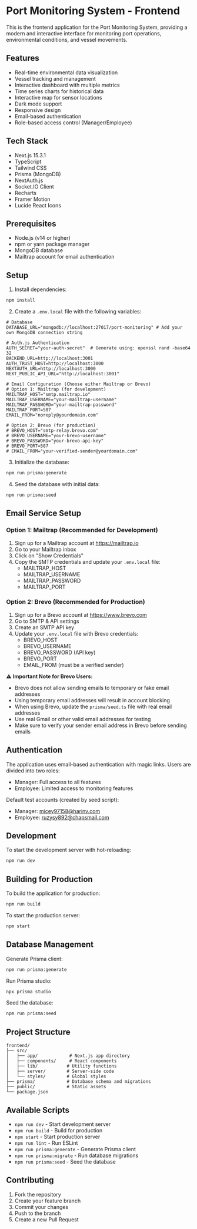 # Port Monitoring System - Frontend

This is the frontend application for the Port Monitoring System, providing a modern and interactive interface for monitoring port operations, environmental conditions, and vessel movements.

## Features

- Real-time environmental data visualization
- Vessel tracking and management
- Interactive dashboard with multiple metrics
- Time series charts for historical data
- Interactive map for sensor locations
- Dark mode support
- Responsive design
- Email-based authentication
- Role-based access control (Manager/Employee)

## Tech Stack

- Next.js 15.3.1
- TypeScript
- Tailwind CSS
- Prisma (MongoDB)
- NextAuth.js
- Socket.IO Client
- Recharts
- Framer Motion
- Lucide React Icons

## Prerequisites

- Node.js (v14 or higher)
- npm or yarn package manager
- MongoDB database
- Mailtrap account for email authentication

## Setup

1. Install dependencies:

```bash
npm install
```

2. Create a `.env.local` file with the following variables:

```env
# Database
DATABASE_URL="mongodb://localhost:27017/port-monitoring" # Add your own MongoDB connection string

# Auth.js Authentication
AUTH_SECRET="your-auth-secret"  # Generate using: openssl rand -base64 32
BACKEND_URL=http://localhost:3001
AUTH_TRUST_HOST=http://localhost:3000
NEXTAUTH_URL=http://localhost:3000
NEXT_PUBLIC_API_URL="http://localhost:3001"

# Email Configuration (Choose either Mailtrap or Brevo)
# Option 1: Mailtrap (for development)
MAILTRAP_HOST="smtp.mailtrap.io"
MAILTRAP_USERNAME="your-mailtrap-username"
MAILTRAP_PASSWORD="your-mailtrap-password"
MAILTRAP_PORT=587
EMAIL_FROM="noreply@yourdomain.com"

# Option 2: Brevo (for production)
# BREVO_HOST="smtp-relay.brevo.com"
# BREVO_USERNAME="your-brevo-username"
# BREVO_PASSWORD="your-brevo-api-key"
# BREVO_PORT=587
# EMAIL_FROM="your-verified-sender@yourdomain.com"
```

3. Initialize the database:

```bash
npm run prisma:generate
```

4. Seed the database with initial data:

```bash
npm run prisma:seed
```

## Email Service Setup

### Option 1: Mailtrap (Recommended for Development)

1. Sign up for a Mailtrap account at https://mailtrap.io
2. Go to your Mailtrap inbox
3. Click on "Show Credentials"
4. Copy the SMTP credentials and update your `.env.local` file:
   - MAILTRAP_HOST
   - MAILTRAP_USERNAME
   - MAILTRAP_PASSWORD
   - MAILTRAP_PORT

### Option 2: Brevo (Recommended for Production)

1. Sign up for a Brevo account at https://www.brevo.com
2. Go to SMTP & API settings
3. Create an SMTP API key
4. Update your `.env.local` file with Brevo credentials:
   - BREVO_HOST
   - BREVO_USERNAME
   - BREVO_PASSWORD (API key)
   - BREVO_PORT
   - EMAIL_FROM (must be a verified sender)

⚠️ **Important Note for Brevo Users:**

- Brevo does not allow sending emails to temporary or fake email addresses
- Using temporary email addresses will result in account blocking
- When using Brevo, update the `prisma/seed.ts` file with real email addresses
- Use real Gmail or other valid email addresses for testing
- Make sure to verify your sender email address in Brevo before sending emails

## Authentication

The application uses email-based authentication with magic links. Users are divided into two roles:

- Manager: Full access to all features
- Employee: Limited access to monitoring features

Default test accounts (created by seed script):

- Manager: micey97158@harinv.com
- Employee: ruzysy892@chapsmail.com

## Development

To start the development server with hot-reloading:

```bash
npm run dev
```

## Building for Production

To build the application for production:

```bash
npm run build
```

To start the production server:

```bash
npm start
```

## Database Management

Generate Prisma client:

```bash
npm run prisma:generate
```

Run Prisma studio:

```bash
npx prisma studio
```

Seed the database:

```bash
npm run prisma:seed
```

## Project Structure

```
frontend/
├── src/
│   ├── app/            # Next.js app directory
│   ├── components/     # React components
│   ├── lib/           # Utility functions
│   ├── server/        # Server-side code
│   └── styles/        # Global styles
├── prisma/            # Database schema and migrations
├── public/            # Static assets
└── package.json
```

## Available Scripts

- `npm run dev` - Start development server
- `npm run build` - Build for production
- `npm start` - Start production server
- `npm run lint` - Run ESLint
- `npm run prisma:generate` - Generate Prisma client
- `npm run prisma:migrate` - Run database migrations
- `npm run prisma:seed` - Seed the database

## Contributing

1. Fork the repository
2. Create your feature branch
3. Commit your changes
4. Push to the branch
5. Create a new Pull Request
